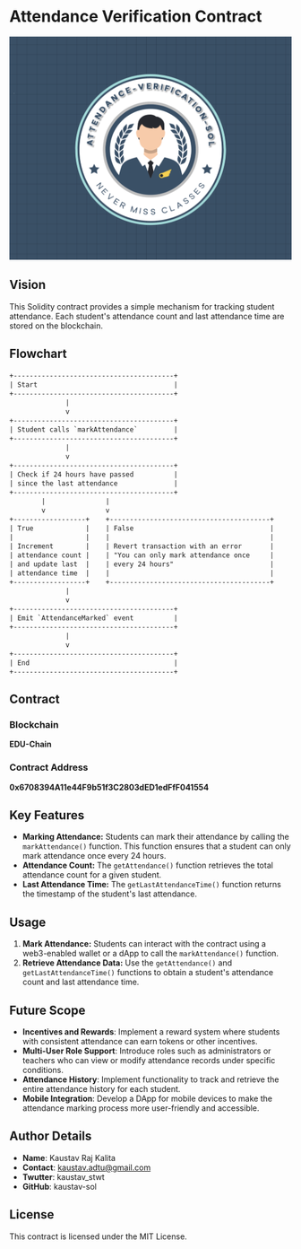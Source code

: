 # Attendance Verification Contract
![Project Logo](logo.png)

## Vision

This Solidity contract provides a simple mechanism for tracking student attendance. Each student's attendance count and last attendance time are stored on the blockchain.

## Flowchart

```plaintext
+----------------------------------------+
| Start                                  |
+----------------------------------------+
              |
              v
+----------------------------------------+
| Student calls `markAttendance`         |
+----------------------------------------+
              |
              v
+----------------------------------------+
| Check if 24 hours have passed          |
| since the last attendance              |
+----------------------------------------+
        |               |
        v               v
+------------------+    +----------------------------------------+
| True             |    | False                                  |
|                  |    |                                        |
| Increment        |    | Revert transaction with an error       |
| attendance count |    | "You can only mark attendance once     |
| and update last  |    | every 24 hours"                        |
| attendance time  |    |                                        |
+------------------+    +----------------------------------------+
              |
              v
+----------------------------------------+
| Emit `AttendanceMarked` event          |
+----------------------------------------+
              |
              v
+----------------------------------------+
| End                                    |
+----------------------------------------+
```

## Contract

### Blockchain
**EDU-Chain**

### Contract Address
**0x6708394A11e44F9b51f3C2803dED1edFfF041554**

## Key Features

- **Marking Attendance:** Students can mark their attendance by calling the `markAttendance()` function. This function ensures that a student can only mark attendance once every 24 hours.
- **Attendance Count:** The `getAttendance()` function retrieves the total attendance count for a given student.
- **Last Attendance Time:** The `getLastAttendanceTime()` function returns the timestamp of the student's last attendance.

## Usage

1. **Mark Attendance:** Students can interact with the contract using a web3-enabled wallet or a dApp to call the `markAttendance()` function.
2. **Retrieve Attendance Data:** Use the `getAttendance()` and `getLastAttendanceTime()` functions to obtain a student's attendance count and last attendance time.

## Future Scope
- **Incentives and Rewards**: Implement a reward system where students with consistent attendance can earn tokens or other incentives.
- **Multi-User Role Support**: Introduce roles such as administrators or teachers who can view or modify attendance records under specific conditions.
- **Attendance History**: Implement functionality to track and retrieve the entire attendance history for each student.
- **Mobile Integration**: Develop a DApp for mobile devices to make the attendance marking process more user-friendly and accessible.

## Author Details
- **Name**: Kaustav Raj Kalita
- **Contact**: kaustav.adtu@gmail.com
- **Twutter**: kaustav_stwt
- **GitHub**: kaustav-sol

## License

This contract is licensed under the MIT License.
